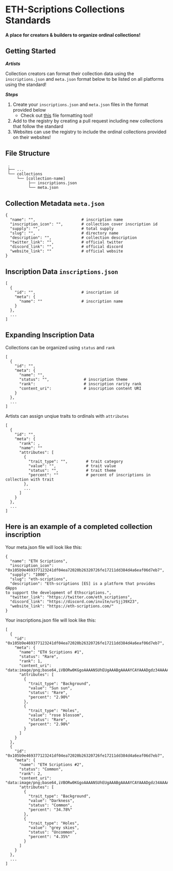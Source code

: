# ETH-Scriptions Collections Standards

#### A place for creators &amp; builders to organize ordinal collections!

## Getting Started

**_Artists_**

Collection creators can format their collection data using the `inscriptions.json` and `meta.json` format below to be
listed on all platforms using the standard!

**_Steps_**

1. Create your `inscriptions.json` and `meta.json` files in the format provided below
    - Check out [this](https://jsonlint.com/) file formatting tool!
2. Add to the registry by creating a pull request including new collections that follow the standard
3. Websites can use the registry to include the ordinal collections provided on their websites!

## File Structure

```
 .
 ├── ...
 └── collections
     └── [collection-name]
          ├── inscriptions.json
          └── meta.json
```

## Collection Metadata `meta.json`

```
{
  "name": "",                    # inscription name
  "inscription_icon": "",        # collection cover inscription id
  "supply": "",                  # total supply
  "slug": "",                    # directory name
  "description": "",             # collection description
  "twitter_link": "",            # official twitter
  "discord_link": "",            # official discord
  "website_link": ""             # official website
}
```

## Inscription Data `inscriptions.json`

```
[
  {
    "id": "",                    # inscription id
    "meta": {
      "name": ""                 # inscription name
    }
  },
  ...
]
```

## Expanding Inscription Data

Collections can be organized using `status` and `rank`

```
[
  {
    "id": "",
    "meta": {
      "name": "",
      "status": "",               # inscription theme
      "rank":                     # inscription rarity rank
      "content_uri":              # inscription content URI
    }
  },
  ...
]
```

Artists can assign unqiue traits to ordinals with `attributes`

```
[
  {
    "id": "",
    "meta": {
      "rank": ,
      "name": ""
      "attributes": [
        {
          "trait_type": "",        # trait category
          "value": "",             # trait value
          "status": "",            # trait theme
          "percent": ""            # percent of inscriptions in collection with trait
        },
        ...
      ]
    }
  },
  ...
]
```

## Here is an example of a completed collection inscription

Your meta.json file will look like this:

```
{
  "name": "ETH Scriptions",
  "inscription_icon": "0x105b9e469377123241df04ea72020b26320726fe17211dd384d4a6eaf06d7eb7",
  "supply": "1000",
  "slug": "eth-scriptions",
  "description": "Eth-scriptions [ES] is a platform that provides dApps
to support the development of Ethscriptions.",
  "twitter_link": "https://twitter.com/eth_scriptions",
  "discord_link": "https://discord.com/invite/urSjj39X23",
  "website_link": "https://eth-scriptions.com/"
}
```

Your inscriptions.json file will look like this:

```
[
  {
    "id": "0x105b9e469377123241df04ea72020b26320726fe17211dd384d4a6eaf06d7eb7",
    "meta": {
      "name": "ETH Scriptions #1",
      "status": "Rare",
      "rank": 1,
      "content_uri": "data:image/png;base64,iVBORw0KGgoAAAANSUhEUgAAABgAAAAYCAYAAADgdz34AAAAu0lEQVR42mNgGAWjAAb+owGYGMWGYjMc2RKquhqXJSRb9p9EQBVL1nUnEmURRYbPzveF89EtpChiNSI2ohgKomFiFPsAZIhO4FQwRrYAJgZTTnQ8ICsGBQnIMBBX0y4FxRcwMWT3kJOZUIIDGcPESLIA3SKYBfgwurvIsgAWVDADsVlAciqCcfG5HmQxSA0l5RKKgfGynHCM7AOKiyR84U+Vkho57JGTLtWqAjQXU9VwBmyphuqVGSUWAAAxL08QNk6n2gAAAABJRU5ErkJggg=="
      "attributes": [
        {
          "trait_type": "Background",
          "value": "Sun sun",
          "status": "Rare",
          "percent": "2.90%"
        },
        {
          "trait_type": "Holes",
          "value": "rose blossom",
          "status": "Rare",
          "percent": "2.90%"
        }
      ]
    }
  },
  {
    "id": "0x105b9e469377123241df04ea72020b26320726fe17211dd384d4a6eaf06d7eb7",
    "meta": {
      "name": "ETH Scriptions #2",
      "status": "Common",
      "rank": 2,
      "content_uri": "data:image/png;base64,iVBORw0KGgoAAAANSUhEUgAAABgAAAAYCAYAAADgdz34AAAAu0lEQVR42mNgGAWjAAb+owGYGMWGYjMc2RKquhqXJSRb9p9EQBVL1nUnEmURRYbPzveF89EtpChiNSI2ohgKomFiFPsAZIhO4FQwRrYAJgZTTnQ8ICsGBQnIMBBX0y4FxRcwMWT3kJOZUIIDGcPESLIA3SKYBfgwurvIsgAWVDADsVlAciqCcfG5HmQxSA0l5RKKgfGynHCM7AOKiyR84U+Vkho57JGTLtWqAjQXU9VwBmyphuqVGSUWAAAxL08QNk6n2gAAAABJRU5ErkJggg=="
      "attributes": [
        {
          "trait_type": "Background",
          "value": "Darkness",
          "status": "Common",
          "percent": "34.78%"
        },
        {
          "trait_type": "Holes",
          "value": "grey skies",
          "status": "Uncommon",
          "percent": "4.35%"
        }
      ]
    }
  },
  ...
]
```
